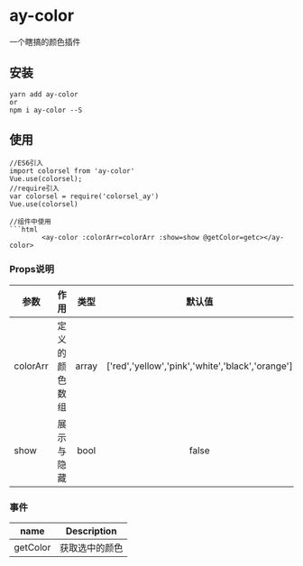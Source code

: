 # ay-color
一个瞎搞的颜色插件

## 安装
```JS
yarn add ay-color
or
npm i ay-color --S
```

## 使用
```JS
//ES6引入
import colorsel from 'ay-color' 
Vue.use(colorsel);
//require引入
var colorsel = require('colorsel_ay')
Vue.use(colorsel)

//组件中使用
```html
        <ay-color :colorArr=colorArr :show=show @getColor=getc></ay-color>
```

### Props说明

|    参数    |    作用   |   类型   | 默认值 |
| -----------------  | ---------------- | :--------: | :----------: |
| colorArr        | 定义的颜色数组 | array  | ['red','yellow','pink','white','black','orange']|
| show       | 展示与隐藏 |bool|false|


### 事件

| name | Description   |
| :--------:   | -----  |
|    getColor    |  获取选中的颜色


